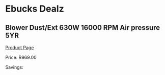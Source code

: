 
# Ebucks Dealz
## Blower Dust/Ext 630W 16000 RPM Air pressure 5YR
[Product Page](https://www.ebucks.com/web/shop/productSelected.do?prodId=1199867278&catId=363410833)

Price: R969.00

Savings: 


	